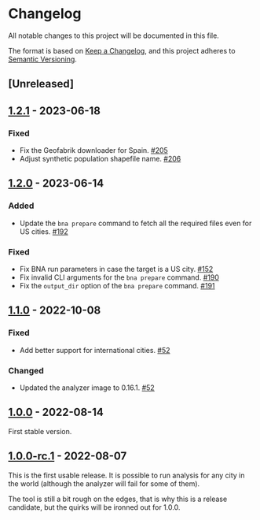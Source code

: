 # Changelog

All notable changes to this project will be documented in this file.

The format is based on [Keep a Changelog](https://keepachangelog.com/en/1.0.0/),
and this project adheres to
[Semantic Versioning](https://semver.org/spec/v2.0.0.html).

## [Unreleased]

## [1.2.1] - 2023-06-18

### Fixed

- Fix the Geofabrik downloader for Spain. [#205]
- Adjust synthetic population shapefile name. [#206]

[#205]: https://github.com/PeopleForBikes/brokenspoke-analyzer/pull/205
[#206]: https://github.com/PeopleForBikes/brokenspoke-analyzer/pull/206
[1.2.1]:
  https://github.com/PeopleForBikes/brokenspoke-analyzer/releases/tag/1.2.1

## [1.2.0] - 2023-06-14

### Added

- Update the `bna prepare` command to fetch all the required files even for US
  cities. [#192]

[#192]: https://github.com/PeopleForBikes/brokenspoke-analyzer/pull/192

### Fixed

- Fix BNA run parameters in case the target is a US city. [#152]
- Fix invalid CLI arguments for the `bna prepare` command. [#190]
- Fix the `output_dir` option of the `bna prepare` command. [#191]

[#152]: https://github.com/PeopleForBikes/brokenspoke-analyzer/pull/152
[#190]: https://github.com/PeopleForBikes/brokenspoke-analyzer/pull/190
[#191]: https://github.com/PeopleForBikes/brokenspoke-analyzer/pull/191
[1.2.0]:
  https://github.com/PeopleForBikes/brokenspoke-analyzer/releases/tag/1.2.0

## [1.1.0] - 2022-10-08

### Fixed

- Add better support for international cities. [#52]

### Changed

- Updated the analyzer image to 0.16.1. [#52]

[#52]: https://github.com/PeopleForBikes/brokenspoke-analyzer/pull/52
[1.1.0]:
  https://github.com/PeopleForBikes/brokenspoke-analyzer/releases/tag/1.1.0

## [1.0.0] - 2022-08-14

First stable version.

[1.0.0]:
  https://github.com/PeopleForBikes/brokenspoke-analyzer/releases/tag/1.0.0

## [1.0.0-rc.1] - 2022-08-07

This is the first usable release. It is possible to run analysis for any city in
the world (although the analyzer will fail for some of them).

The tool is still a bit rough on the edges, that is why this is a release
candidate, but the quirks will be ironned out for 1.0.0.

[1.0.0-rc.1]:
  https://github.com/PeopleForBikes/brokenspoke-analyzer/releases/tag/1.0.0-rc.1
